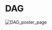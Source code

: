 # DAG

![DAG_poster_page](https://github.com/DAG-2024/.github/blob/8434554ce6c2a14c3a6166ee5fe0957a37292c78/profile/DAG_poster_page.jpg)
